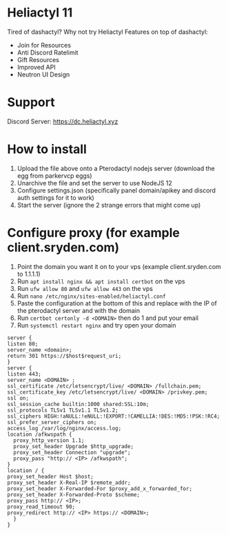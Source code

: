 # Heliactyl 11

Tired of dashactyl? Why not try Heliactyl
Features on top of dashactyl:
- Join for Resources
- Anti Discord Ratelimit
- Gift Resources
- Improved API
- Neutron UI Design

# Support

Discord Server: https://dc.heliactyl.xyz

# How to install

1. Upload the file above onto a Pterodactyl nodejs server (download the egg from parkervcp eggs)
2. Unarchive the file and set the server to use NodeJS 12
3. Configure settings.json (specifically panel domain/apikey and discord auth settings for it to work)
4. Start the server (ignore the 2 strange errors that might come up)

# Configure proxy (for example client.sryden.com)

1. Point the domain you want it on to your vps (example client.sryden.com to 1.1.1.1)
2. Run `apt install nginx && apt install certbot` on the vps
3. Run `ufw allow 80` and `ufw allow 443` on the vps
4. Run `nano /etc/nginx/sites-enabled/heliactyl.conf`
5. Paste the configuration at the bottom of this and replace <heliactyl> with the IP of the pterodactyl server and <domain> with the domain
6. Run `certbot certonly -d <DOMAIN>` then do 1 and put your email
7. Run `systemctl restart nginx` and try open your domain
```
server {
listen 80;
server_name <domain>;
return 301 https://$host$request_uri;
}
server {
listen 443;
server_name <DOMAIN> ;
ssl_certificate /etc/letsencrypt/live/ <DOMAIN> /fullchain.pem;
ssl_certificate_key /etc/letsencrypt/live/ <DOMAIN> /privkey.pem;
ssl on;
ssl_session_cache builtin:1000 shared:SSL:10m;
ssl_protocols TLSv1 TLSv1.1 TLSv1.2;
ssl_ciphers HIGH:!aNULL:!eNULL:!EXPORT:!CAMELLIA:!DES:!MD5:!PSK:!RC4;
ssl_prefer_server_ciphers on;
access_log /var/log/nginx/access.log;
location /afkwspath {
  proxy_http_version 1.1;
  proxy_set_header Upgrade $http_upgrade;
  proxy_set_header Connection "upgrade";
  proxy_pass "http:// <IP> /afkwspath";
}
location / {
proxy_set_header Host $host;
proxy_set_header X-Real-IP $remote_addr;
proxy_set_header X-Forwarded-For $proxy_add_x_forwarded_for;
proxy_set_header X-Forwarded-Proto $scheme;
proxy_pass http:// <IP>;
proxy_read_timeout 90;
proxy_redirect http:// <IP> https:// <DOMAIN>;
  }
}
